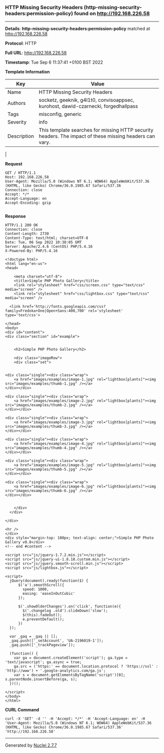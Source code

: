 ### HTTP Missing Security Headers (http-missing-security-headers:permission-policy) found on http://192.168.226.58
---
**Details**: **http-missing-security-headers:permission-policy**  matched at http://192.168.226.58

**Protocol**: HTTP

**Full URL**: http://192.168.226.58

**Timestamp**: Tue Sep 6 11:37:41 +0100 BST 2022

**Template Information**

| Key | Value |
|---|---|
| Name | HTTP Missing Security Headers |
| Authors | socketz, geeknik, g4l1t0, convisoappsec, kurohost, dawid-czarnecki, forgedhallpass |
| Tags | misconfig, generic |
| Severity | info |
| Description | This template searches for missing HTTP security headers. The impact of these missing headers can vary.
 |

**Request**
```http
GET / HTTP/1.1
Host: 192.168.226.58
User-Agent: Mozilla/5.0 (Windows NT 6.1; WOW64) AppleWebKit/537.36 (KHTML, like Gecko) Chrome/36.0.1985.67 Safari/537.36
Connection: close
Accept: */*
Accept-Language: en
Accept-Encoding: gzip


```

**Response**
```http
HTTP/1.1 200 OK
Connection: close
Content-Length: 2730
Content-Type: text/html; charset=UTF-8
Date: Tue, 06 Sep 2022 10:38:05 GMT
Server: Apache/2.4.6 (CentOS) PHP/5.4.16
X-Powered-By: PHP/5.4.16

<!doctype html>
<html lang="en-us">
<head>

	<meta charset="utf-8">
	<title>Simple PHP Photo Gallery</title>
	<link rel="stylesheet" href="css/screen.css" type="text/css" media="screen" />
	<link rel="stylesheet" href="css/lightbox.css" type="text/css" media="screen" />

  <link href='http://fonts.googleapis.com/css?family=Fredoka+One|Open+Sans:400,700' rel='stylesheet' type='text/css'>

</head>
<body>
<div id="content">
<div class="section" id="example">


	<h2>Simple PHP Photo Gallery</h2>

	<div class="imageRow">
  	<div class="set">
	

<div class="single"><div class="wrap">
	<a href="images/examples/image-1.jpg" rel="lightbox[plants]"><img src="images/examples/thumb-1.jpg" /></a>
</div></div>

<div class="single"><div class="wrap">
	<a href="images/examples/image-2.jpg" rel="lightbox[plants]"><img src="images/examples/thumb-2.jpg" /></a>
</div></div>

<div class="single"><div class="wrap">
	<a href="images/examples/image-3.jpg" rel="lightbox[plants]"><img src="images/examples/thumb-3.jpg" /></a>
</div></div>

<div class="single"><div class="wrap">
	<a href="images/examples/image-4.jpg" rel="lightbox[plants]"><img src="images/examples/thumb-4.jpg" /></a>
</div></div>

<div class="single"><div class="wrap">
	<a href="images/examples/image-5.jpg" rel="lightbox[plants]"><img src="images/examples/thumb-5.jpg" /></a>
</div></div>

<div class="single"><div class="wrap">
	<a href="images/examples/image-6.jpg" rel="lightbox[plants]"><img src="images/examples/thumb-6.jpg" /></a>
</div></div>

		
  	</div>
  </div>
	
</div>

<hr />
</div>
<div style="margin-top: 100px; text-align: center;">Simple PHP Photo Gallery v0.8</div>
<!-- end #content -->

<script src="js/jquery-1.7.2.min.js"></script>
<script src="js/jquery-ui-1.8.18.custom.min.js"></script>
<script src="js/jquery.smooth-scroll.min.js"></script>
<script src="js/lightbox.js"></script>

<script>
  jQuery(document).ready(function($) {
      $('a').smoothScroll({
        speed: 1000,
        easing: 'easeInOutCubic'
      });

      $('.showOlderChanges').on('click', function(e){
        $('.changelog .old').slideDown('slow');
        $(this).fadeOut();
        e.preventDefault();
      })
  });

  var _gaq = _gaq || [];
  _gaq.push(['_setAccount', 'UA-2196019-1']);
  _gaq.push(['_trackPageview']);

  (function() {
    var ga = document.createElement('script'); ga.type = 'text/javascript'; ga.async = true;
    ga.src = ('https:' == document.location.protocol ? 'https://ssl' : 'http://www') + '.google-analytics.com/ga.js';
    var s = document.getElementsByTagName('script')[0]; s.parentNode.insertBefore(ga, s);
  })();

</script>
</body>
</html>

```


**CURL Command**
```
curl -X 'GET' -d '' -H 'Accept: */*' -H 'Accept-Language: en' -H 'User-Agent: Mozilla/5.0 (Windows NT 6.1; WOW64) AppleWebKit/537.36 (KHTML, like Gecko) Chrome/36.0.1985.67 Safari/537.36' 'http://192.168.226.58'
```
---
Generated by [Nuclei 2.7.7](https://github.com/projectdiscovery/nuclei)